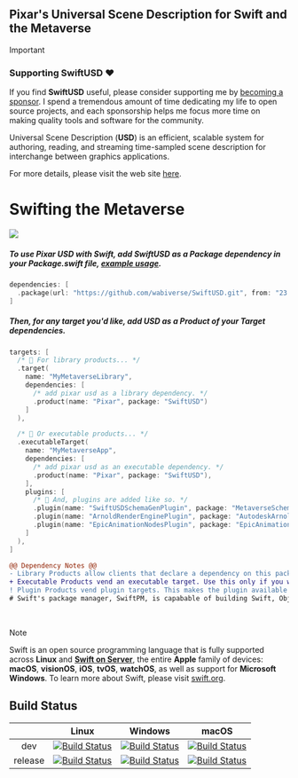 ## Pixar's Universal Scene Description for Swift and the Metaverse

> [!IMPORTANT]
> ### Supporting SwiftUSD ❤️
> If you find **SwiftUSD** useful, please consider supporting me by [becoming a sponsor](https://github.com/sponsors/wabiverse). I spend a tremendous amount of time dedicating my life to open source projects, and each sponsorship helps me focus more time on making quality tools and software for the community.

Universal Scene Description (**USD**) is an efficient, scalable system for
authoring, reading, and streaming time-sampled scene description for
interchange between graphics applications.

For more details, please visit the web site [here](http://openusd.org).

# Swifting the Metaverse

<image src="https://steamuserimages-a.akamaihd.net/ugc/110734252808679209/093302F19C70C4B7421C2A43200B205A650AB9B2/?imw=5000&imh=5000&ima=fit&impolicy=Letterbox&imcolor=%23000000&letterbox=false">

##### To use Pixar USD with Swift, add **SwiftUSD** as a **Package** dependency in your Package.swift file, [example usage](https://github.com/wabiverse/Kraken/blob/master/Package.swift).
```swift
dependencies: [
  .package(url: "https://github.com/wabiverse/SwiftUSD.git", from: "23.11.8"),
]
```


##### Then, for any target you'd like, add **USD** as a **Product** of your **Target** dependencies.
```swift
targets: [
  /* 📕 For library products... */
  .target(
    name: "MyMetaverseLibrary",
    dependencies: [
      /* add pixar usd as a library dependency. */
      .product(name: "Pixar", package: "SwiftUSD")
    ]
  ),

  /* 📗 Or executable products... */
  .executableTarget(
    name: "MyMetaverseApp",
    dependencies: [
      /* add pixar usd as an executable dependency. */
      .product(name: "Pixar", package: "SwiftUSD"),
    ],
    plugins: [
      /* 📙 And, plugins are added like so. */
      .plugin(name: "SwiftUSDSchemaGenPlugin", package: "MetaverseSchemaGen"),
      .plugin(name: "ArnoldRenderEnginePlugin", package: "AutodeskArnold"),
      .plugin(name: "EpicAnimationNodesPlugin", package: "EpicAnimation")
    ]
  ),
]
```

```diff
@@ Dependency Notes @@
- Library Products allow clients that declare a dependency on this package to use the package’s functionality.
+ Executable Products vend an executable target. Use this only if you want to make the executable available to clients.
! Plugin Products vend plugin targets. This makes the plugin available to clients that integrate the Swift package.
# Swift's package manager, SwiftPM, is capabable of building Swift, Objective-C/C++, and C/C++ code.
```
<br>


> [!NOTE]
> Swift is an open source programming language that is fully supported across **Linux** and [**Swift on Server**](https://www.swift.org/server/), the entire **Apple** family of devices: **macOS**, **visionOS**, **iOS**, **tvOS**, **watchOS**, as well as support for **Microsoft Windows**. To learn more about Swift, please visit [swift.org](https://www.swift.org).


Build Status
------------
|         |   Linux   |  Windows  |   macOS   |
|:-------:|:---------:|:---------:|:---------:|
|   dev   | [![Build Status](https://dev.azure.com/PixarAnimationStudios/USD/_apis/build/status/PixarAnimationStudios.USD?branchName=dev&amp;jobName=Linux)](https://dev.azure.com/PixarAnimationStudios/USD/_build/latest?definitionId=2&branchName=dev) | [![Build Status](https://dev.azure.com/PixarAnimationStudios/USD/_apis/build/status/PixarAnimationStudios.USD?branchName=dev&amp;jobName=Windows)](https://dev.azure.com/PixarAnimationStudios/USD/_build/latest?definitionId=2&branchName=dev) | [![Build Status](https://dev.azure.com/PixarAnimationStudios/USD/_apis/build/status/PixarAnimationStudios.USD?branchName=dev&amp;jobName=macOS)](https://dev.azure.com/PixarAnimationStudios/USD/_build/latest?definitionId=2&branchName=dev) |
|  release | [![Build Status](https://dev.azure.com/PixarAnimationStudios/USD/_apis/build/status/PixarAnimationStudios.USD?branchName=release&amp;jobName=Linux)](https://dev.azure.com/PixarAnimationStudios/USD/_build/latest?definitionId=2&branchName=release) | [![Build Status](https://dev.azure.com/PixarAnimationStudios/USD/_apis/build/status/PixarAnimationStudios.USD?branchName=release&amp;jobName=Windows)](https://dev.azure.com/PixarAnimationStudios/USD/_build/latest?definitionId=2&branchName=release) | [![Build Status](https://dev.azure.com/PixarAnimationStudios/USD/_apis/build/status/PixarAnimationStudios.USD?branchName=release&amp;jobName=macOS)](https://dev.azure.com/PixarAnimationStudios/USD/_build/latest?definitionId=2&branchName=release) |

